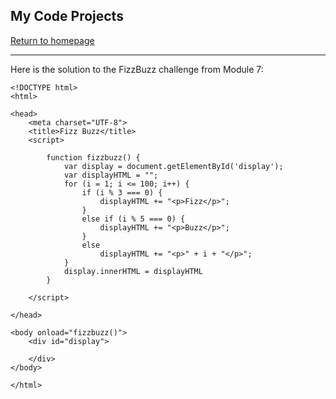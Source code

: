 ## My Code Projects

[Return to homepage](README.md)

***

Here is the solution to the FizzBuzz challenge from Module 7:

```
<!DOCTYPE html>
<html>

<head>
	<meta charset="UTF-8">
	<title>Fizz Buzz</title>
	<script>

		function fizzbuzz() {
			var display = document.getElementById('display');
			var displayHTML = "";
			for (i = 1; i <= 100; i++) {
				if (i % 3 === 0) {
					displayHTML += "<p>Fizz</p>";
				}
				else if (i % 5 === 0) {
					displayHTML += "<p>Buzz</p>";
				}
				else
					displayHTML += "<p>" + i + "</p>";
			}
			display.innerHTML = displayHTML
		}

	</script>

</head>

<body onload="fizzbuzz()">
	<div id="display">

	</div>
</body>

</html>
```
